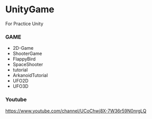 # UnityGame   
For Practice Unity

### GAME
+ 2D-Game   
+ ShooterGame   
+ FlappyBird     
+ SpaceShooter   
+ tutorial   
+ ArkanoidTutorial    
+ UFO2D    
+ UFO3D    

### Youtube
https://www.youtube.com/channel/UCoChwj8X-7W36r59N0nrgLQ
